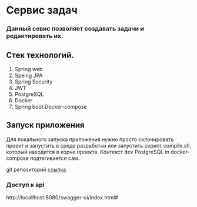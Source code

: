 <h1>Сервис задач </h1>
<h3>Данный севис позволяет создавать задачи и редактировать их.</h3>
<h2>Стек технологий.</h2>

1. Spring web
2. Speing JPA
3. Spring Security
4. JWT 
5. PostgreSQL
6. Docker
7. Spring boot Docker-compose

<h2>Запуск приложения</h2>

Для локального запуска приложения нужно просто склонировать
проект и запустить в среде разработки или запустить скрипт compile.sh,
который находится в корне проекта.
Контекст dev PostgreSQL in docker-compose подтягивается сам.


git репозиторий
<a href= https://github.com/roma17111/Task-Management-System>ссылка</a>

### Доступ к api
http://locallhost:8080/swagger-ui/index.html#

